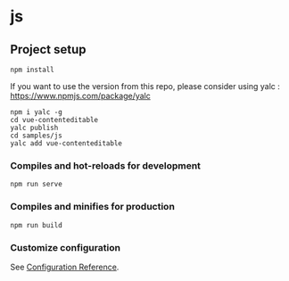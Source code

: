 # js

## Project setup
```
npm install
```

If you want to use the version from this repo, please consider using yalc : https://www.npmjs.com/package/yalc

```
npm i yalc -g
cd vue-contenteditable
yalc publish
cd samples/js
yalc add vue-contenteditable
```

### Compiles and hot-reloads for development
```
npm run serve
```

### Compiles and minifies for production
```
npm run build
```

### Customize configuration
See [Configuration Reference](https://cli.vuejs.org/config/).

